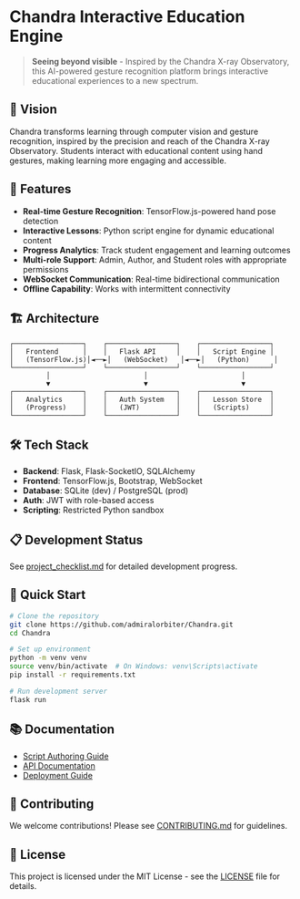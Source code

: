 # Chandra Interactive Education Engine

> **Seeing beyond visible** - Inspired by the Chandra X-ray Observatory, this AI-powered gesture recognition platform brings interactive educational experiences to a new spectrum.

## 🎯 Vision

Chandra transforms learning through computer vision and gesture recognition, inspired by the precision and reach of the Chandra X-ray Observatory. Students interact with educational content using hand gestures, making learning more engaging and accessible.

## 🚀 Features

- **Real-time Gesture Recognition**: TensorFlow.js-powered hand pose detection
- **Interactive Lessons**: Python script engine for dynamic educational content
- **Progress Analytics**: Track student engagement and learning outcomes
- **Multi-role Support**: Admin, Author, and Student roles with appropriate permissions
- **WebSocket Communication**: Real-time bidirectional communication
- **Offline Capability**: Works with intermittent connectivity

## 🏗️ Architecture

```
┌─────────────────┐    ┌─────────────────┐    ┌─────────────────┐
│   Frontend      │    │   Flask API     │    │   Script Engine │
│   (TensorFlow.js)│◄──►│   (WebSocket)   │◄──►│   (Python)      │
└─────────────────┘    └─────────────────┘    └─────────────────┘
         │                       │                       │
         ▼                       ▼                       ▼
┌─────────────────┐    ┌─────────────────┐    ┌─────────────────┐
│   Analytics     │    │   Auth System   │    │   Lesson Store  │
│   (Progress)    │    │   (JWT)         │    │   (Scripts)     │
└─────────────────┘    └─────────────────┘    └─────────────────┘
```

## 🛠️ Tech Stack

- **Backend**: Flask, Flask-SocketIO, SQLAlchemy
- **Frontend**: TensorFlow.js, Bootstrap, WebSocket
- **Database**: SQLite (dev) / PostgreSQL (prod)
- **Auth**: JWT with role-based access
- **Scripting**: Restricted Python sandbox

## 📋 Development Status

See [project_checklist.md](./project_checklist.md) for detailed development progress.

## 🚀 Quick Start

```bash
# Clone the repository
git clone https://github.com/admiralorbiter/Chandra.git
cd Chandra

# Set up environment
python -m venv venv
source venv/bin/activate  # On Windows: venv\Scripts\activate
pip install -r requirements.txt

# Run development server
flask run
```

## 📚 Documentation

- [Script Authoring Guide](./docs/script-authoring.md)
- [API Documentation](./docs/api.md)
- [Deployment Guide](./docs/deployment.md)

## 🤝 Contributing

We welcome contributions! Please see [CONTRIBUTING.md](./CONTRIBUTING.md) for guidelines.

## 📄 License

This project is licensed under the MIT License - see the [LICENSE](./LICENSE) file for details.

